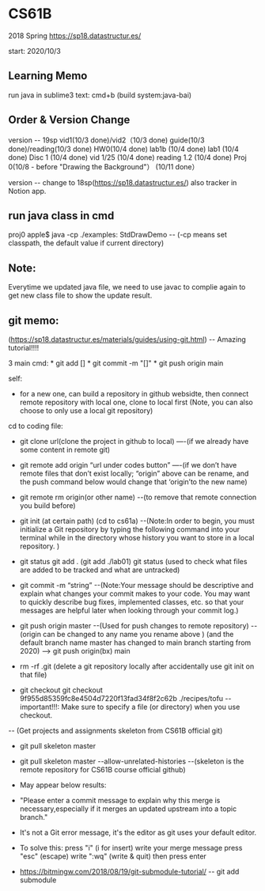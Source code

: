 # CS61B
2018 Spring
https://sp18.datastructur.es/

start: 2020/10/3


## Learning Memo
run java in sublime3 text: cmd+b (build system:java-bai)


## Order & Version Change
<p>version -- 19sp
vid1(10/3 done)/vid2（10/3 done)
guide(10/3 done)/reading(10/3 done)
HW0(10/4 done) 
lab1b (10/4 done)
lab1 (10/4 done)
Disc 1 (10/4 done)
vid 1/25 (10/4 done)
reading 1.2 (10/4 done)
Proj 0(10/8 - before "Drawing the Background"）
(10/11 done）</p>

version -- change to 18sp(https://sp18.datastructur.es/)
also tracker in Notion app.




## run java class in cmd
proj0 apple$ java -cp ./examples: StdDrawDemo
-- (-cp means set classpath, the default value if current directory)

## Note:
Everytime we updated java file, we need to use javac to complie again to get new class file to show the update result.



## git memo:
(https://sp18.datastructur.es/materials/guides/using-git.html) -- Amazing tutorial!!!!

3 main cmd:
	* git add []
	* git commit -m "[]"
	* git push origin main


self:
* for a new one, can build a repository in github websidte, then connect remote repository with local one, clone to local first (Note, you can also choose to only use a local git repository)

cd to coding file:
* git clone url(clone the project in github to local) 
—-(if we already have some content in remote git)

* git remote add origin “url under codes button”
—-(if we don’t have remote files that don’t exist locally;
“origin” above can be rename, and the push command below would change that ‘origin’to the new name)

* git remote rm origin(or other name)
--(to remove that remote connection you build before)

* git init (at certain path) (cd to cs61a)
--(Note:In order to begin, you must initialize a Git repository by typing the following command into your terminal while in the directory whose history you want to store in a local repository. )

* git status
git add . (git add ./lab01)
git status (used to check what files are added to be tracked and what are untracked)

* git commit -m “string”
--(Note:Your message should be descriptive and explain what changes your commit makes to your code. You may want to quickly describe bug fixes, implemented classes, etc. so that your messages are helpful later when looking through your commit log.)

* git push origin master 
--(Used for push changes to remote repository)
--(origin can be changed to any name you rename above ) (and the default branch name master has changed to main branch starting from 2020) —> git push origin(bx) main

* rm -rf .git (delete a git repository locally after accidentally use git init on that file)

* git checkout
git checkout 9f955d85359fc8e4504d7220f13fad34f8f2c62b ./recipes/tofu
--important!!!: Make sure to specify a file (or directory) when you use checkout. 



-- (Get projects and assignments skeleton from CS61B official git)
* git pull skeleton master
* git pull skeleton master --allow-unrelated-histories
--(skeleton is the remote repository for CS61B course official github)
* May appear below results:
* "Please enter a commit message to explain why this merge is necessary,especially if it merges an updated upstream into a topic branch."
* It's not a Git error message, it's the editor as git uses your default editor.

* To solve this:
	press "i" (i for insert)
	write your merge message
	press "esc" (escape)
	write ":wq" (write & quit)
	then press enter


* https://bitmingw.com/2018/08/19/git-submodule-tutorial/
-- git add submodule

